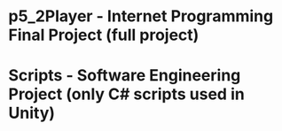 # p5_2Player - Internet Programming Final Project (full project)
# Scripts - Software Engineering Project (only C# scripts used in Unity)
